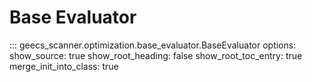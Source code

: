 # Base Evaluator

::: geecs_scanner.optimization.base_evaluator.BaseEvaluator
    options:
      show_source: true
      show_root_heading: false
      show_root_toc_entry: true
      merge_init_into_class: true
